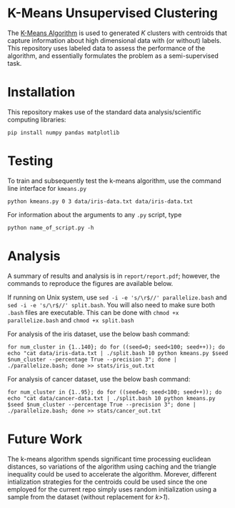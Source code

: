 # K-Means Unsupervised Clustering

The [K-Means Algorithm](https://en.wikipedia.org/wiki/K-means_clustering) is used to generated _K_ clusters with centroids that capture information about high dimensional data with (or without) labels. This repository uses labeled data to assess the performance of the algorithm, and essentially formulates the problem as a semi-supervised task.

# Installation

This repository makes use of the standard data analysis/scientific computing libraries:

`pip install numpy pandas matplotlib`

# Testing

To train and subsequently test the k-means algorithm, use the command line interface for `kmeans.py`

`python kmeans.py 0 3 data/iris-data.txt data/iris-data.txt`

For information about the arguments to any `.py` script, type

`python name_of_script.py -h`

# Analysis

A summary of results and analysis is in `report/report.pdf`; however, the commands to reproduce the figures are available below.

If running on Unix system, use `sed -i -e 's/\r$//' parallelize.bash` and `sed -i -e 's/\r$//' split.bash`. You will also need to make sure both `.bash` files are executable. This can be done with `chmod +x parallelize.bash` and `chmod +x split.bash`

For analysis of the iris dataset, use the below bash command:

```
for num_cluster in {1..140}; do for ((seed=0; seed<100; seed++)); do echo "cat data/iris-data.txt | ./split.bash 10 python kmeans.py $seed $num_cluster --percentage True --precision 3"; done | ./parallelize.bash; done >> stats/iris_out.txt
```

For analysis of cancer dataset, use the below bash command:

```
for num_cluster in {1..95}; do for ((seed=0; seed<100; seed++)); do echo "cat data/cancer-data.txt | ./split.bash 10 python kmeans.py $seed $num_cluster --percentage True --precision 3"; done | ./parallelize.bash; done >> stats/cancer_out.txt
```

# Future Work

The k-means algorithm spends significant time processing euclidean distances, so variations of the algorithm using caching and the triangle inequality could be used to accelerate the algorithm. Morever, different intialization strategies for the centroids could be used since the one employed for the current repo simply uses random initialization using a sample from the dataset (without replacement for _k>1_).
